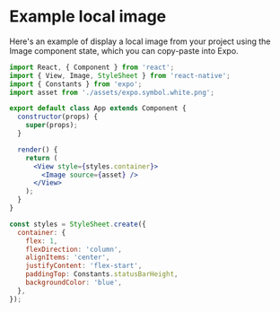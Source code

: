 # Example local image

Here's an example of display a local image from your project using the Image component state, which you can copy-paste into Expo.

```jsx
import React, { Component } from 'react';
import { View, Image, StyleSheet } from 'react-native';
import { Constants } from 'expo';
import asset from './assets/expo.symbol.white.png';

export default class App extends Component {
  constructor(props) {
    super(props);
  }

  render() {
    return (
      <View style={styles.container}>
        <Image source={asset} />
      </View>
    );
  }
}

const styles = StyleSheet.create({
  container: {
    flex: 1,
    flexDirection: 'column',
    alignItems: 'center',
    justifyContent: 'flex-start',
    paddingTop: Constants.statusBarHeight,
    backgroundColor: 'blue',
  },
});
```